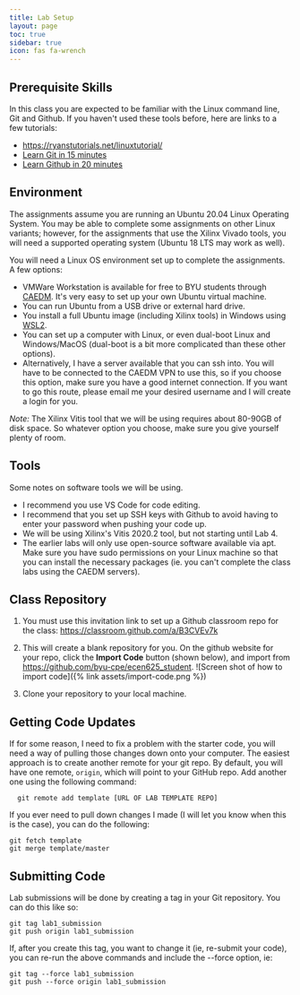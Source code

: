 ```yaml
---
title: Lab Setup
layout: page
toc: true
sidebar: true
icon: fas fa-wrench
---
```


## Prerequisite Skills
In this class you are expected to be familiar with the Linux command line, Git and Github.  If you haven't used these tools before, here are links to a few tutorials:

* <https://ryanstutorials.net/linuxtutorial/>
*	[Learn Git in 15 minutes](https://www.youtube.com/watch?v=USjZcfj8yxE)
* [Learn Github in 20 minutes](https://www.youtube.com/watch?v=nhNq2kIvi9s)

## Environment

The assignments assume you are running an Ubuntu 20.04 Linux Operating System.  You may be able to complete some assignments on other Linux variants; however, for the assignments that use the Xilinx Vivado tools, you will need a supported operating system (Ubuntu 18 LTS may work as well).

You will need a Linux OS environment set up to complete the assignments.  A few options:
* VMWare Workstation is available for free to BYU students through [CAEDM](https://caedm.et.byu.edu/wiki/index.php/Free_Software). It's very easy to set up your own Ubuntu virtual machine.
* You can run Ubuntu from a USB drive or external hard drive.
* You install a full Ubuntu image (including Xilinx tools) in Windows using [WSL2](https://docs.microsoft.com/en-us/windows/wsl/install-win10).  
* You can set up a computer with Linux, or even dual-boot Linux and Windows/MacOS (dual-boot is a bit more complicated than these other options).
* Alternatively, I have a server available that you can ssh into.  You will have to be connected to the CAEDM VPN to use this, so if you choose this option, make sure you have a good internet connection. If you want to go this route, please email me your desired username and I will create a login for you.

_Note:_ The Xilinx Vitis tool that we will be using requires about 80-90GB of disk space.  So whatever option you choose, make sure you give yourself plenty of room.

## Tools
Some notes on software tools we will be using.
* I recommend you use VS Code for code editing.
* I recommend that you set up SSH keys with Github to avoid having to enter your password when pushing your code up.
* We will be using Xilinx's Vitis 2020.2 tool, but not starting until Lab 4.
* The earlier labs will only use open-source software available via apt.  Make sure you have sudo permissions on your Linux machine so that you can install the necessary packages (ie. you can't complete the class labs using the CAEDM servers).

## Class Repository
1. You must use this invitation link to set up a Github classroom repo for the class: <https://classroom.github.com/a/B3CVEv7k>

2. This will create a blank repository for you.  On the github website for your repo, click the **Import Code** button (shown below), and import from <https://github.com/byu-cpe/ecen625_student>.
![Screen shot of how to import code]({% link assets/import-code.png %})
3. Clone your repository to your local machine.  


## Getting Code Updates
If for some reason, I need to fix a problem with the starter code, you will need a way of pulling those changes down onto your computer. The easiest approach is to create another remote for your git repo. By default, you will have one remote, `origin`, which will point to your GitHub repo. Add another one using the following command:

```
  git remote add template [URL OF LAB TEMPLATE REPO]
```

If you ever need to pull down changes I made (I will let you know when this is the case), you can do the following:

```
git fetch template
git merge template/master
```

## Submitting Code
Lab submissions will be done by creating a tag in your Git repository.  You can do this like so:

```
git tag lab1_submission
git push origin lab1_submission
```

If, after you create this tag, you want to change it (ie, re-submit your code), you can re-run the above commands and include the --force option, ie:
```
git tag --force lab1_submission
git push --force origin lab1_submission
```